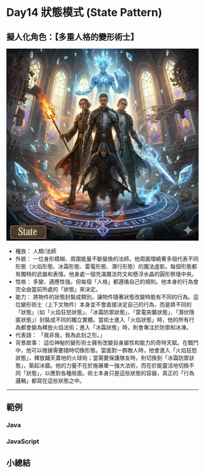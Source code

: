 # Day14 狀態模式 (State Pattern)

## 擬人化角色：【多重人格的變形術士】

![](https://raw.githubusercontent.com/dpes8693/ithome-2025-ironman/refs/heads/main/gemini-img/13-State.png)

- 種族： 人類/法師
- 外貌： 一位身形模糊、周圍能量不斷變換的法師。他周圍環繞著多個代表不同形態（火焰形態、冰霜形態、雷電形態、潛行形態）的魔法虛影。每個形態都有獨特的武器和表情。他身處一個充滿魔法符文和懸浮水晶的圓形祭壇中央。
- 性格： 多變、適應性強，但每個「人格」都遵循自己的規則。他本身的行為會完全由當前所處的「狀態」來決定。
- 能力： 將物件的狀態封裝成類別，讓物件隨著狀態改變時能有不同的行為。這位變形術士（上下文物件）本身並不會直接決定自己的行為，而是將不同的「狀態」（如「火焰狂怒狀態」、「冰霜防禦狀態」、「雷電突襲狀態」、「潛伏隱匿狀態」）封裝成不同的獨立實體。當術士進入「火焰狀態」時，他的所有行為都會變為釋放火焰法術；進入「冰霜狀態」時，則會專注於防禦和冰凍。
- 代表語： 「我非我，我為此刻之形。」
- 背景故事： 這位神秘的變形術士擁有改變自身屬性和能力的奇特天賦。在戰鬥中，他可以根據需要隨時切換形態。當面對一群敵人時，他會進入「火焰狂怒狀態」，釋放鋪天蓋地的火球術；當需要保護隊友時，則切換到「冰霜防禦狀態」，築起冰牆。他的力量不在於施展單一強大法術，而在於能靈活地切換不同「狀態」，以應對各種局面。術士本身只是這些狀態的容器，真正的「行為邏輯」都寫在這些狀態之中。

---

## 範例

### Java

### JavaScript

## 小總結